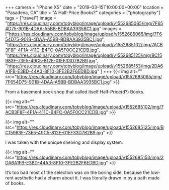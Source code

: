 +++
camera = "iPhone XS"
date = "2019-03-15T10:00:00+00:00"
location = "Pasadena, CA"
title = "A Half-Price Books?"
categories = ["photography"]
tags = ["travel"]
image = "https://res.cloudinary.com/tobyblog/image/upload/v1552685065/img/7F654D75-901B-4DAA-A5BB-BDBAA3935BC1.jpg"
images = ["https://res.cloudinary.com/tobyblog/image/upload/v1552685065/img/7F654D75-901B-4DAA-A5BB-BDBAA3935BC1.jpg",
"https://res.cloudinary.com/tobyblog/image/upload/v1552685102/img/7ACB3F8F-4F1A-411C-B4FC-0A5F0CC21CDB.jpg",
"https://res.cloudinary.com/tobyblog/image/upload/v1552685125/img/BC15983F-73E5-49C5-812E-01EF33D7B2B9.jpg",
"https://res.cloudinary.com/tobyblog/image/upload/v1552685153/img/2DA6A1FB-E3BD-44A3-8F10-3FE2B2F6EDBD.jpg"
]
+++
{{< img alt="" src="https://res.cloudinary.com/tobyblog/image/upload/v1552685065/img/7F654D75-901B-4DAA-A5BB-BDBAA3935BC1.jpg" >}}
<!--more-->

From a basement book shop that called itself Half-Price(d?) Books.

{{< img alt="" src="https://res.cloudinary.com/tobyblog/image/upload/v1552685102/img/7ACB3F8F-4F1A-411C-B4FC-0A5F0CC21CDB.jpg" >}}

{{< img alt="" src="https://res.cloudinary.com/tobyblog/image/upload/v1552685125/img/BC15983F-73E5-49C5-812E-01EF33D7B2B9.jpg" >}}

I was taken with the unique shelving and display system.

{{< img alt="" src="https://res.cloudinary.com/tobyblog/image/upload/v1552685153/img/2DA6A1FB-E3BD-44A3-8F10-3FE2B2F6EDBD.jpg" >}}

It’s too bad most of the selection was on the boring side, because the low-rent aesthetic had a charm about it. I was literally drawn in by a path made of books.
